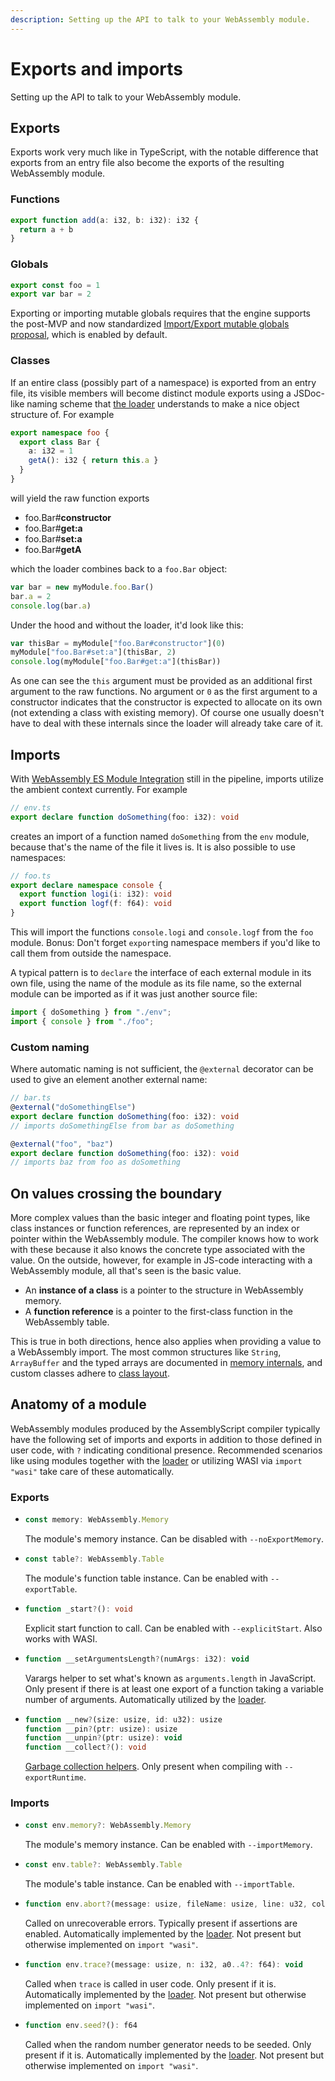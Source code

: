 ```yaml
---
description: Setting up the API to talk to your WebAssembly module.
---
```


# Exports and imports

Setting up the API to talk to your WebAssembly module.

## Exports

Exports work very much like in TypeScript, with the notable difference that exports from an entry file also become the exports of the resulting WebAssembly module.

### Functions

```ts
export function add(a: i32, b: i32): i32 {
  return a + b
}
```

### Globals

```ts
export const foo = 1
export var bar = 2
```

Exporting or importing mutable globals requires that the engine supports the post-MVP and now standardized [Import/Export mutable globals proposal](https://github.com/WebAssembly/mutable-global), which is enabled by default.

### Classes

If an entire class \(possibly part of a namespace\) is exported from an entry file, its visible members will become distinct module exports using a JSDoc-like naming scheme that [the loader](./loader.md) understands to make a nice object structure of. For example

```ts
export namespace foo {
  export class Bar {
    a: i32 = 1
    getA(): i32 { return this.a }
  }
}
```

will yield the raw function exports

* foo.Bar\#**constructor**
* foo.Bar\#**get:a**
* foo.Bar\#**set:a**
* foo.Bar\#**getA**

which the loader combines back to a `foo.Bar` object:

```js
var bar = new myModule.foo.Bar()
bar.a = 2
console.log(bar.a)
```

Under the hood and without the loader, it'd look like this:

```js
var thisBar = myModule["foo.Bar#constructor"](0)
myModule["foo.Bar#set:a"](thisBar, 2)
console.log(myModule["foo.Bar#get:a"](thisBar))
```

As one can see the `this` argument must be provided as an additional first argument to the raw functions. No argument or `0` as the first argument to a constructor indicates that the constructor is expected to allocate on its own \(not extending a class with existing memory\). Of course one usually doesn't have to deal with these internals since the loader will already take care of it.

## Imports

With [WebAssembly ES Module Integration](https://github.com/WebAssembly/esm-integration) still in the pipeline, imports utilize the ambient context currently. For example

```ts
// env.ts
export declare function doSomething(foo: i32): void
```

creates an import of a function named `doSomething` from the `env` module, because that's the name of the file it lives is. It is also possible to use namespaces:

```ts
// foo.ts
export declare namespace console {
  export function logi(i: i32): void
  export function logf(f: f64): void
}
```

This will import the functions `console.logi` and `console.logf` from the `foo` module. Bonus: Don't forget `export`ing namespace members if you'd like to call them from outside the namespace.

A typical pattern is to `declare` the interface of each external module in its own file, using the name of the module as its file name, so the external module can be imported as if it was just another source file:

```ts
import { doSomething } from "./env";
import { console } from "./foo";
```

### Custom naming

Where automatic naming is not sufficient, the `@external` decorator can be used to give an element another external name:

```ts
// bar.ts
@external("doSomethingElse")
export declare function doSomething(foo: i32): void
// imports doSomethingElse from bar as doSomething

@external("foo", "baz")
export declare function doSomething(foo: i32): void
// imports baz from foo as doSomething
```

## On values crossing the boundary

More complex values than the basic integer and floating point types, like class instances or function references, are represented by an index or pointer within the WebAssembly module. The compiler knows how to work with these because it also knows the concrete type associated with the value. On the outside, however, for example in JS-code interacting with a WebAssembly module, all that's seen is the basic value.

* An **instance of a class** is a pointer to the structure in WebAssembly memory.
* A **function reference** is a pointer to the first-class function in the WebAssembly table.

This is true in both directions, hence also applies when providing a value to a WebAssembly import. The most common structures like `String`, `ArrayBuffer` and the typed arrays are documented in [memory internals](./memory.md#internals), and custom classes adhere to [class layout](./interoperability.md#class-layout).

## Anatomy of a module

WebAssembly modules produced by the AssemblyScript compiler typically have the following set of imports and exports in addition to those defined in user code, with `?` indicating conditional presence. Recommended scenarios like using modules together with the [loader](./loader.md) or utilizing WASI via `import "wasi"` take care of these automatically.

### Exports

* ```ts
  const memory: WebAssembly.Memory
  ```
  The module's memory instance. Can be disabled with `--noExportMemory`.

* ```ts
  const table?: WebAssembly.Table
  ```
  The module's function table instance. Can be enabled with `--exportTable`.

* ```ts
  function _start?(): void
  ```
  Explicit start function to call. Can be enabled with `--explicitStart`. Also works with WASI.

* ```ts
  function __setArgumentsLength?(numArgs: i32): void
  ```
  Varargs helper to set what's known as `arguments.length` in JavaScript. Only present if there is at least one export of a function taking a variable number of arguments. Automatically utilized by the [loader](./loader.md).

* ```ts
  function __new?(size: usize, id: u32): usize
  function __pin?(ptr: usize): usize
  function __unpin?(ptr: usize): void
  function __collect?(): void
  ```
  [Garbage collection helpers](./garbage-collection.md). Only present when compiling with `--exportRuntime`.

### Imports

* ```ts
  const env.memory?: WebAssembly.Memory
  ```
  The module's memory instance. Can be enabled with `--importMemory`.

* ```ts
  const env.table?: WebAssembly.Table
  ```
  The module's table instance. Can be enabled with `--importTable`.

* ```ts
  function env.abort?(message: usize, fileName: usize, line: u32, column: u32): void
  ```
  Called on unrecoverable errors. Typically present if assertions are enabled. Automatically implemented by the [loader](./loader.md). Not present but otherwise implemented on `import "wasi"`.

* ```ts
  function env.trace?(message: usize, n: i32, a0..4?: f64): void
  ```
  Called when `trace` is called in user code. Only present if it is. Automatically implemented by the [loader](./loader.md). Not present but otherwise implemented on `import "wasi"`.

* ```ts
  function env.seed?(): f64
  ```
  Called when the random number generator needs to be seeded. Only present if it is. Automatically implemented by the [loader](./loader.md). Not present but otherwise implemented on `import "wasi"`.
